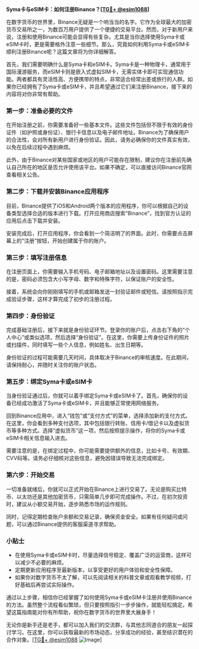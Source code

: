 **Syma卡与eSIM卡：如何注册Binance？[[TG💪+ @esim1088](https://t.me/s/esim1088)]**

在数字货币的世界里，Binance无疑是一个响当当的名字。它作为全球最大的加密货币交易所之一，为数百万用户提供了一个便捷的交易平台。然而，对于新用户来说，注册和使用Binance可能会显得有些复杂。尤其是当你选择使用Syma卡或eSIM卡时，更是需要格外注意一些细节。那么，究竟如何利用Syma卡或eSIM卡顺利注册Binance呢？这篇文章将为你详细解答。

首先，我们需要明确什么是Syma卡和eSIM卡。Syma卡是一种物理卡，通常用于国际漫游服务，而eSIM卡则是嵌入式虚拟SIM卡，无需实体卡即可实现通信功能。两者都具有灵活性高、方便携带的特点，非常适合经常出差或旅行的人群。如果你已经拥有了Syma卡或eSIM卡，并且希望通过它们来注册Binance，接下来的内容将对你非常有帮助。

### **第一步：准备必要的文件**

在开始注册之前，你需要准备好一些基本文件。这些文件包括但不限于有效的身份证件（如护照或身份证）、银行卡信息以及电子邮件地址。Binance为了确保用户的合法性，会对所有新用户进行身份验证。因此，请务必确保你的文件真实有效，以免在后续过程中遇到麻烦。

此外，由于Binance对某些国家或地区的用户可能存在限制，建议你在注册前先确认自己所在的地区是否允许使用该平台。如果不确定，可以直接访问Binance官网查看相关公告。

### **第二步：下载并安装Binance应用程序**

目前，Binance提供了iOS和Android两个版本的应用程序，你可以根据自己的设备类型选择合适的版本进行下载。打开应用商店搜索“Binance”，找到官方认证的应用后点击下载并安装。

安装完成后，打开应用程序，你会看到一个简洁明了的界面。此时，你需要点击屏幕上的“注册”按钮，开始创建属于你的账户。

### **第三步：填写注册信息**

在注册页面上，你需要输入手机号码、电子邮箱地址以及设置密码。这里需要注意的是，密码必须包含大小写字母、数字和特殊字符，以保证账户的安全性。

接着，系统会向你刚刚填写的手机或邮箱发送一封验证邮件或短信。请按照指示完成验证步骤，这样才算完成了初步的注册过程。

### **第四步：身份验证**

完成基础注册后，接下来就是身份验证环节。登录你的账户后，点击右下角的“个人中心”或类似选项，然后选择“身份验证”。在这里，你需要上传身份证件的照片或扫描件，同时填写一些个人信息，例如姓名、出生日期等。

身份验证的过程可能需要几天时间，具体取决于Binance的审核速度。在此期间，请保持耐心，并随时关注你的账户状态。

### **第五步：绑定Syma卡或eSIM卡**

当身份验证通过后，你就可以着手绑定Syma卡或eSIM卡了。首先，确保你的设备已经成功激活了Syma卡或eSIM卡，并且能够正常使用网络服务。

回到Binance应用中，进入“钱包”或“支付方式”的菜单，选择添加新的支付方式。在这里，你会看到多种支付选项，其中包括银行转账、信用卡/借记卡以及虚拟货币等多种方式。选择“虚拟货币”这一项，然后按照提示操作，将你的Syma卡或eSIM卡相关信息输入进去。

需要注意的是，在绑定过程中，你可能需要提供额外的信息，比如卡号、有效期、CVV码等。请务必仔细核对这些信息，避免因错误导致无法完成绑定。

### **第六步：开始交易**

一切准备就绪后，你就可以正式开始在Binance上进行交易了。无论是购买比特币、以太坊还是其他加密货币，只需简单几步即可完成操作。不过，在初次投资时，建议从小额交易开始，逐步熟悉市场的运作规则。

同时，记得定期检查账户余额和交易记录，确保资金安全。如果有任何疑问或问题，可以通过Binance提供的客服渠道寻求帮助。

### **小贴士**

- 在使用Syma卡或eSIM卡时，尽量选择信号稳定、覆盖广泛的运营商，这样可以减少不必要的麻烦。
- 定期更新应用程序至最新版本，以享受更好的用户体验和安全性保障。
- 如果你对数字货币不太了解，可以先阅读相关的科普文章或观看教学视频，打好基础后再尝试实际操作。

通过以上步骤，相信你已经掌握了如何使用Syma卡或eSIM卡注册并使用Binance的方法。虽然整个流程看似繁琐，但只要按照指引一步步操作，就能轻松搞定。希望这篇指南能对你有所帮助，祝你在数字货币的世界里大展身手！

无论你是新手还是老手，都可以加入我们的交流群，与其他志同道合的朋友一起探讨学习。在这里，你可以获取最新的市场动态，分享成功的经验，甚至结识潜在的合作对象。[[TG💪+ @esim1088](https://t.me/s/esim1088) ![Image](https://i.postimg.cc/4NQfJmqS/Snipaste-2025-05-13-00-14-12.png)]